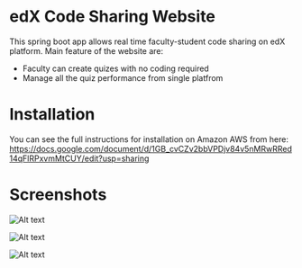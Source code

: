 # edX Code Sharing Website

This spring boot app allows real time faculty-student code sharing on edX platform. Main feature of the website are:

  - Faculty can create quizes with no coding required
  - Manage all the quiz performance from single platfrom
  
# Installation
You can see the full instructions for installation on Amazon AWS from here:
https://docs.google.com/document/d/1GB_cvCZv2bbVPDjv84v5nMRwRRed14qFlRPxvmMtCUY/edit?usp=sharing

# Screenshots
![Alt text](https://lh3.googleusercontent.com/zzSRSxV6TTBpczCh5Lzzc8rZWuluIkSHPvrnhL2eIiw7M_xKDoVGwqKHWcegtHpy_F4fdg4XUjeBK0bK__PZmGfzLN4KvKNTM5KlqjfljCs7k6jYEmW26p8WfNwmbLI0pTPJYLLRJOdyZpulSuNAb2pToLeoM4lRmOhiaZSjbEd-gwNCVh-SZvnoP3PS2-NhVUR3zXy1igAnq75APcCDwWCXduG1z59FEczL3plO-ERSb5_gpVJhcTB23BTIewAgd0ABAexBQO8ssCN9p-3sjeTLlQSF1hJWrzpa6QyMvdJtFeqxYHRVHXfP8sXUYK-Ni7kwyiziXrtVvoOzyFWc59iE_sssfEaTtGMcMGWmVhx4o5eHhr5SomsNCJnsXvyfYkFTwFwIj5IWXYd8ZnswJ66mpvFVLlQpNg6cmqslby2F2eU77ceNFO6BglffOj6yGa0rktEeLEiQtelEdgS73ZN6llEt9j5J7nIU6fRp6u3GS2iMb_1-D9tbL5gBcyhuu5uU7Rl27RUPGgJ79qq6g3yqY8UB1XaQMOwv_JzexwvRV2Yyyu9bMQIbrTCWeXmTh5iF=w885-h549-no "Optional Title")

![Alt text](https://lh3.googleusercontent.com/XSUwqPSa0lyhKyaoo4dmTDUxdeEXV2SkDwypMD-kwZPdKN9JOSgLaRzfCmQJXJ_e3muHp-jY7za4gQ2d7zpsbFzBgZsLe-gdaiN4vPbCZDu7uZaYKb3Qar_Dxp-le5q7OWKPqiRL08hEtarx1Ep_FRRbRadMEh4SAWwoTCmnlhzcdyJoD_1BRp042Fegv-dysJd8ZUScdNUK_oBxD9LjnzsuUkAcUGLCTcw_WWDU8o1UcBKUW3N_9a5VUVBYwKkKXvdPKnPHpTQ3poKbzqqJ6XSDssT5RU3RGr-uQJE5xPFSnv_sjG49XBJTqzqwXDUt-My4jZs2eNI0QdbtDMyTOvysh6DaaYOyJbyq0rDUxKfhpiBdc7Al8Z9t6hmXZyd3necdLhiA06r2UVFJFw1ZmTYGO7AK2T9Kg5S-syBUqsT2moTjquVfxdDFEIuW9qJctrYs9V5Wy6HvzaBdbcQW1H-PeIe2JI4D4OvwYE4Yt6htUaS0WUSCckrbuqComgGnxHRHnFs9ih9CxZtLBX8B77RGlA8FKFKd_XjQXJGUC0G2pv1TmTaTn_9K6W0I3BjQn-UC=w1119-h318-no "Optional title")

![Alt text](https://lh3.googleusercontent.com/PUzdSoaRJGbQ7ho5MQ93EGYmeud7YceP7YbmPm8k4iGIbDhjMPDjx9mndSrIeCS_DW6WQd-9goi8JVIEQ1Wptbfc1UDwRdNTXarlkbztCEMG0NAOxsz0Y-dFQTZ7Lb9g4tgXx4XVkyjmCnI46N_0beMyP3Dw72ai8pAhQnMatAOZqFZrzcuEmJDF1iBeNGEl4ohNnfVRK2gp1gARosQdlEkfKjysaQV-jqWU9ZfJaMB4Uz2ns3Wbw9eLNPlDCZE1zOU4YLz7SgwfoNpq9LuDwr52be8g63IO4YcRMp7UjWaIk9hUz8lxkTsU340X94aqacGhE7Km5WRW0TNKI-LyJ4EPeTrRzlIkgia4MwIg0YNKGn20qOa8kp-pOZaEdGZHWo-cD32cuswy7T-VvYZjcxc9JOfKRvc2QrjfJUftGjGlda8WUiOtygqQ115iBrhU58duEpBaVhYAmAIn85Z4CQkneOX8z93FsnsuyRk0YICu1LylQqpqC-ehebJCWz4dLk_DxoMudN3T-9Jf7zrQufHYgVTD6goQ2lcEsjnAXkfhNvpJDgL_AjFVFPo-9y4m9SUE=w1141-h419-no "Optional title")
